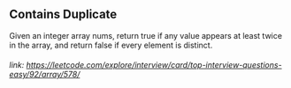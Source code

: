 ## Contains Duplicate

Given an integer array nums, return true if any value appears at least twice in the array, and return false if every element is distinct.

###### _link:_ https://leetcode.com/explore/interview/card/top-interview-questions-easy/92/array/578/